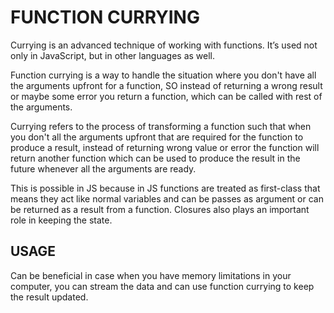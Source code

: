 # FUNCTION CURRYING

Currying is an advanced technique of working with functions. It’s used not only in JavaScript, but in other languages as well.

Function currying is a way to handle the situation where you don't have all the arguments upfront for a function, SO instead of returning a wrong result or maybe some error you return a function, which can be called with rest of the arguments.

Currying refers to the process of transforming a function such that when you don't all the arguments upfront that are required for the function to produce a result, instead of returning wrong value or error the function will return another function which can be used to produce the result in the future whenever all the arguments are ready.

This is possible in JS because in JS functions are treated as first-class that means they act like normal variables and can be passes as argument or can be returned as a result from a function. Closures also plays an important role in keeping the state.

## USAGE

Can be beneficial in case when you have memory limitations in your computer, you can stream the data and can use function currying to keep the result updated.
